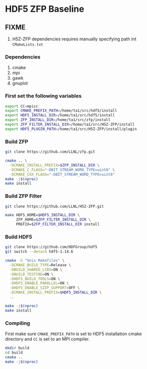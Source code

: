 # HDF5 ZFP Baseline

## FIXME

1. H5Z-ZFP dependencies requires manually specifying path int `CMakeLists.txt`

### Dependencies

1. cmake  
2. mpi
3. gawk
4. gnuplot

### First set the following variables 

```bash
export CC=mpicc
export CMAKE_PREFIX_PATH=/home/ta1/src/hdf5/install
export HDF5_INSTALL_DIR=/home/ta1/src/hdf5/install 
export ZFP_INSTALL_DIR=/home/ta1/src/zfp/install 
export ZFP_FILTER_INSTALL_DIR=/home/ta1/src/H5Z-ZFP/install 
export HDF5_PLUGIN_PATH=/home/ta1/src/H5Z-ZFP/install/plugin
```

### Build ZFP

```bash
git clone https://github.com/LLNL/zfp.git

cmake .. \
  -DCMAKE_INSTALL_PREFIX=$ZFP_INSTALL_DIR \
  -DCMAKE_C_FLAGS="-DBIT_STREAM_WORD_TYPE=uint8" \
  -DCMAKE_CXX_FLAGS="-DBIT_STREAM_WORD_TYPE=uint8"
make -j$(nproc)
make install
```

### Build ZFP Filter

```bash
git clone https://github.com/LLNL/H5Z-ZFP.git

make HDF5_HOME=$HDF5_INSTALL_DIR \
     ZFP_HOME=$ZFP_FILTER_INSTALL_DIR \
     PREFIX=$ZFP_FILTER_INSTALL_DIR install
```

### Build HDF5

```bash
git clone https://github.com/HDFGroup/hdf5
git switch --detach hdf5-1.14.6

cmake -G "Unix Makefiles" \
  -DCMAKE_BUILD_TYPE=Release \
  -DBUILD_SHARED_LIBS=ON \
  -DBUILD_TESTING=ON \
  -DHDF5_BUILD_TOOLS=ON \
  -DHDF5_ENABLE_PARALLEL=ON \
  -DHDF5_ENABLE_SZIP_SUPPORT=OFF \
  -DCMAKE_INSTALL_PREFIX=$HDF5_INSTALL_DIR \
  ..

make -j$(nproc)
make install
```

### Compiling

First make sure `CMAKE_PREFIX_PATH` is set to HDF5 installation cmake directory and `CC` is set to an MPI compiler.

```bash
mkdir build
cd build
cmake ..
make -j$(nproc)
```
